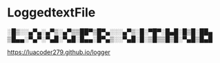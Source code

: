 # LoggedtextFile
░█▒░░▄▀▄░▄▀▒░▄▀▒▒██▀▒█▀▄░░░▄▀▒░█░▀█▀░█▄█░█▒█░██▄
▒█▄▄░▀▄▀░▀▄█░▀▄█░█▄▄░█▀▄▒░░▀▄█░█░▒█▒▒█▒█░▀▄█▒█▄█

https://luacoder279.github.io/logger

